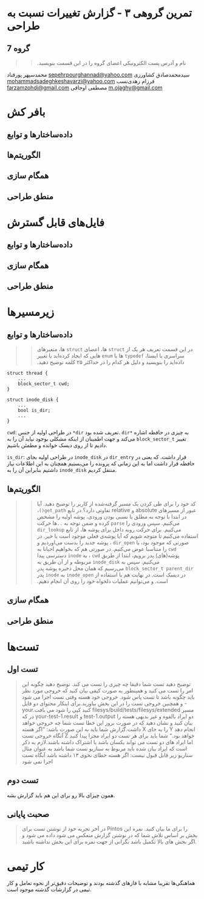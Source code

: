 تمرین گروهی ۳ - گزارش تغییرات نسبت به طراحی
======================

گروه 7
-----

>>‫نام و آدرس پست الکترونیکی اعضای گروه را در این قسمت بنویسید.

محمدسپهر پورقناد sepehrpourghannad@yahoo.com
سیدمحمدصادق کشاورزی mohammadsadeghkeshavarzi@yahoo.com
فرزام زهدی‌نسب farzamzohdi@gmail.com
مصطفی اوجاقی m.ojaghy@gmail.com

بافر کش
============

داده‌ساختار‌ها و توابع
------------

الگوریتم‌ها
------------

همگام سازی
------------

منطق طراحی
------------


فایل‌های قابل گسترش
=====================

داده‌ساختار‌ها و توابع
---------------------

همگام سازی
----------

منطق طراحی
----------


زیرمسیرها
============

داده‌ساختار‌ها و توابع
----------------

>>‫ در این قسمت تعریف هر یک از `struct` ها، اعضای `struct` ها، متغیرهای سراسری‫ یا ایستا، `typedef` ها یا `enum` هایی که ایجاد کرده‌اید یا تغییر داده‌اید را بنویسید و‫ دلیل هر کدام را در حداکثر ۲۵ کلمه توضیح دهید.

```
struct thread {
	...
	block_sector_t cwd;
}

struct inode_disk {
	...
	bool is_dir;
	...
}
```


`cwd`: در طراحی اولیه از جنس `*dir` تعریف شده بود. `dir*` به چیزی در حافظه اشاره می‌کند و جهت اطمینان از اینکه مشکلی بوجود نیاید آن را به `block_sector_t` تغییر دادیم تا از روی دیسک خوانده و مطمئن باشیم.

`is_dir`: در طراحی اولیه بجای `inode_disk` در `dir_entry` قرار داشت. که یعنی در حافظه قرار داشت اما به این زمانی که پرونده را می‌بستیم همچنان به این اطلاعات نیاز داشتیم بنابراین آن را به `inode_disk` منتقل کردیم.

الگوریتم‌ها
-----------

>>‫ کد خود را برای طی کردن یک مسیر گرفته‌شده از کاربر را توضیح دهید.‫ آیا عبور از مسیرهای absolute و relative تفاوتی دارد؟
 در تابع `get_path()`، در ابتدا با توجه به مطلق یا نسبی بودن ورودی،‌ پوشه اولیه را مشخص می‌کنیم. سپس ورودی را `parse` کرده و ضمن توجه به `..`ها حرکت می‌کنیم. برای حرکت روبه داخل برای پوشه ها، از تابع `dir_lookup` استفاده می‌کنیم تا متوجه شویم که آیا پوشه‌ی فعلی موجود است یا خیر. در صورتی که موجود بود، یا `dir_open` ، پوشه جدید را بدست می‌اوردیم و `cwd` را متناسبا عوض می‌کنیم. در صورتی هم که بخواهیم احیانا به پوشه‌(های) پدر برویم، ابتدا از طریق `cwd` ، به ‍`inode` دسترسی پیدا می‌کنیم. سپس به `inode_disk` مربوطه و از آن طریق به  `block_sector_t parent_dir` می‌رسیم که همان محل ذخیره پوشه پدر در دیسک است. در نهایت هم با استفاده از `inode_open`  به `inode` پدر است. و می‌توانیم عملیات دلخواه خود را روی آن انجام دهیم.

همگام سازی
-------------

منطق طراحی
-------------

تست‌ها
==========

تست اول
------
> توضیح دهید تست شما دقیقا چه چیزی را تست می کند.
>  توضیح دهید چگونه این امر را تست می کنید و همینطور به صورت کیفی بیان کنید که خروجی مورد نظر باید چگونه باشد تا تست پاس شود.
>   خروجی خود هسته وقتی تست اجرا می شود و همچنین خروجی تست را در این بخش بیاورید.برای اینکار محتوای دو فایل -your.کنید کپی را شود می یافت filesys/build/tests/filesys/extended مسیر در که your-test-1.result و test-1.output
>   دو ایراد بالقوه و غیر بدیهی هسته را بیان کنید و نشان دهید که در صورت بروز این خطا تست شما چه خروجی خواهد داشت.گزارش
شما باید به این صورت باشد:
“اگر هسته X را به جای Y انجام دهد آنگاه خروجی تست Z خواهد بود.“
شما باید برای هر تست دو ایراد مجزا پیدا کنید اما ایراد های دو تست می تواند یکسان باشد یا اشتراک داشته باشند.لازم به ذکر
است که ایراد بیان شده باید مربوط به سناریو تست شما باشد به عنوان مثال سناریو زیر قابل قبول نیست: اگر هسته خطای نحوی
۱۳ داشته باشد آنگاه تست اجرا نمی شود

تست دوم
------
همون چیزای بالا رو برای این هم باید گزارش بشه.

صحبت پایانی
-----
> در آخر تجربه خود از نوشتن تست برای Pintos را برای ما بیان کنید. نمره این بخش بر اساس تلاش شما که در نوشتن گزارش منعکس می شود داده می شود و اگر بخش های بالا تکمیل باشد نگرانی از جهت نمره برای این بخش نداشته باشید.

کار تیمی
============
هماهنگی‌ها تقریبا مشابه با فاز‌های گذشته بودند و توضیحات دقیق‌تر از نحوه تعامل و کار تیمی در گزارشات گذشته موجود است. 
